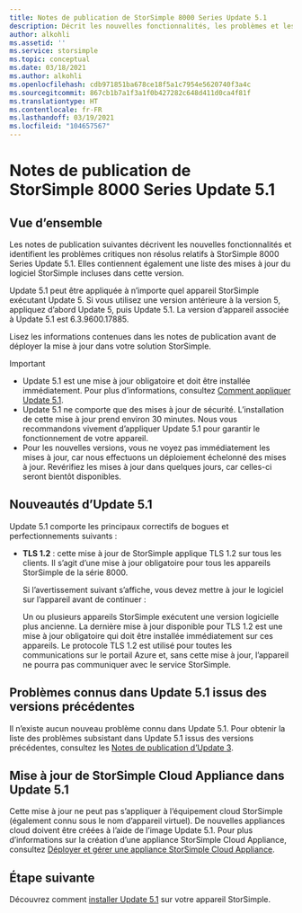```yaml
---
title: Notes de publication de StorSimple 8000 Series Update 5.1
description: Décrit les nouvelles fonctionnalités, les problèmes et les solutions de contournement de StorSimple 8000 Series Update 5.1.
author: alkohli
ms.assetid: ''
ms.service: storsimple
ms.topic: conceptual
ms.date: 03/18/2021
ms.author: alkohli
ms.openlocfilehash: cdb971851ba678ce18f5a1c7954e5620740f3a4c
ms.sourcegitcommit: 867cb1b7a1f3a1f0b427282c648d411d0ca4f81f
ms.translationtype: HT
ms.contentlocale: fr-FR
ms.lasthandoff: 03/19/2021
ms.locfileid: "104657567"
---
```

# <a name="storsimple-8000-series-update-51-release-notes"></a>Notes de publication de StorSimple 8000 Series Update 5.1

## <a name="overview"></a>Vue d’ensemble

Les notes de publication suivantes décrivent les nouvelles fonctionnalités et identifient les problèmes critiques non résolus relatifs à StorSimple 8000 Series Update 5.1. Elles contiennent également une liste des mises à jour du logiciel StorSimple incluses dans cette version.

Update 5.1 peut être appliquée à n’importe quel appareil StorSimple exécutant Update 5. Si vous utilisez une version antérieure à la version 5, appliquez d’abord Update 5, puis Update 5.1. La version d’appareil associée à Update 5.1 est 6.3.9600.17885.

Lisez les informations contenues dans les notes de publication avant de déployer la mise à jour dans votre solution StorSimple.

> [!IMPORTANT]
>
> * Update 5.1 est une mise à jour obligatoire et doit être installée immédiatement. Pour plus d’informations, consultez [Comment appliquer Update 5.1](storsimple-8000-install-update-51.md).
> * Update 5.1 ne comporte que des mises à jour de sécurité. L’installation de cette mise à jour prend environ 30 minutes. Nous vous recommandons vivement d’appliquer Update 5.1 pour garantir le fonctionnement de votre appareil.
> * Pour les nouvelles versions, vous ne voyez pas immédiatement les mises à jour, car nous effectuons un déploiement échelonné des mises à jour. Revérifiez les mises à jour dans quelques jours, car celles-ci seront bientôt disponibles.

## <a name="whats-new-in-update-51"></a>Nouveautés d’Update 5.1

Update 5.1 comporte les principaux correctifs de bogues et perfectionnements suivants :

* **TLS 1.2** : cette mise à jour de StorSimple applique TLS 1.2 sur tous les clients. Il s’agit d’une mise à jour obligatoire pour tous les appareils StorSimple de la série 8000.

   Si l’avertissement suivant s’affiche, vous devez mettre à jour le logiciel sur l’appareil avant de continuer :

   Un ou plusieurs appareils StorSimple exécutent une version logicielle plus ancienne. La dernière mise à jour disponible pour TLS 1.2 est une mise à jour obligatoire qui doit être installée immédiatement sur ces appareils. Le protocole TLS 1.2 est utilisé pour toutes les communications sur le portail Azure et, sans cette mise à jour, l’appareil ne pourra pas communiquer avec le service StorSimple.

## <a name="known-issues-in-update-51-from-previous-releases"></a>Problèmes connus dans Update 5.1 issus des versions précédentes

Il n’existe aucun nouveau problème connu dans Update 5.1. Pour obtenir la liste des problèmes subsistant dans Update 5.1 issus des versions précédentes, consultez les [Notes de publication d’Update 3](storsimple-update3-release-notes.md#known-issues-in-update-3).

## <a name="storsimple-cloud-appliance-updates-in-update-51"></a>Mise à jour de StorSimple Cloud Appliance dans Update 5.1

Cette mise à jour ne peut pas s’appliquer à l’équipement cloud StorSimple (également connu sous le nom d’appareil virtuel). De nouvelles appliances cloud doivent être créées à l’aide de l’image Update 5.1. Pour plus d’informations sur la création d’une appliance StorSimple Cloud Appliance, consultez [Déployer et gérer une appliance StorSimple Cloud Appliance](storsimple-8000-cloud-appliance-u2.md).

## <a name="next-step"></a>Étape suivante

Découvrez comment [installer Update 5.1](storsimple-8000-install-update-51.md) sur votre appareil StorSimple.
